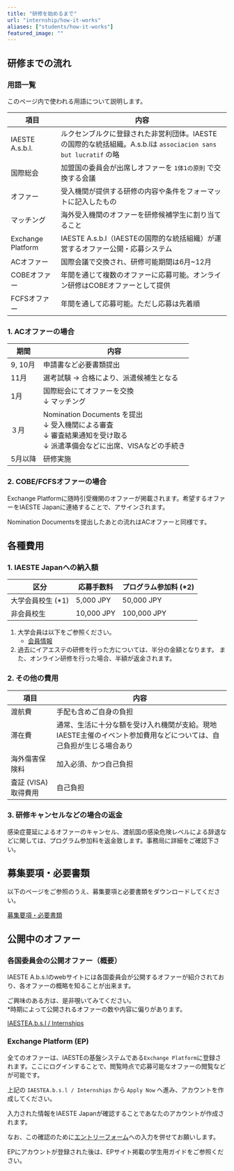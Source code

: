 ```yaml
---
title: "研修を始めるまで"
url: "internship/how-it-works"
aliases: ["students/how-it-works"]
featured_image: ""
---
```


## 研修までの流れ

### 用語一覧

このページ内で使われる用語について説明します。

| 項目                | 内容                                                           |
| ------------------ | ------------------------------------------------------------------- |
| IAESTE A.s.b.l.   | ルクセンブルクに登録された非営利団体。IAESTEの国際的な統括組織。A.s.b.lは `associacion sans but lucratif` の略 |
| 国際総会            | 加盟国の委員会が出席しオファーを `1体1の原則` で交換する会議                   |
| オファー             | 受入機関が提供する研修の内容や条件をフォーマットに記入したもの                    |
| マッチング           | 海外受入機関のオファーを研修候補学生に割り当てること                            |
| Exchange Platform  | IAESTE A.s.b.l（IAESTEの国際的な統括組織）が運営するオファー公開・応募システム |
| ACオファー           | 国際会議で交換され、研修可能期間は6月\~12月                                |
| COBEオファー         | 年間を通じて複数のオファーに応募可能。オンライン研修はCOBEオファーとして提供         |
| FCFSオファー         | 年間を通して応募可能。ただし応募は先着順                                    |

### 1. ACオファーの場合

| 期間     | 内容                                |
| -------- | ---------------------------------- |
| 9, 10月  | 申請書など必要書類提出                  |
| 11月     | 選考試験 -> 合格により、派遣候補生となる    |
| 1月      | 国際総会にてオファーを交換<br>↓ マッチング  |
| ３月     | Nomination Documents を提出<br>↓ 受入機関による審査<br>↓ 審査結果通知を受け取る<br>↓ 派遣準備会などに出席、VISAなどの手続き |
| 5月以降  | 研修実施                              |

### 2. COBE/FCFSオファーの場合

Exchange Platformに随時引受機関のオファーが掲載されます。希望するオファーをIAESTE Japanに連絡することで、アサインされます。

Nomination Documentsを提出したあとの流れはACオファーと同様です。

## 各種費用

### 1. IAESTE Japanへの納入額

| 区分             | 応募手数料 | プログラム参加料 (*2) |
| --------------- | ---------- | ---------------- |
| 大学会員校生 (*1) | 5,000 JPY  | 50,000 JPY       |
| 非会員校生        | 10,000 JPY | 100,000 JPY      |

1. 大学会員は以下をご参照ください。
    - [会員情報](/org/members)
2. 過去にイアエステの研修を行った方については、半分の金額となります。
   また、オンライン研修を行った場合、半額が返金されます。

### 2. その他の費用

| 項目               | 内容                |
| ------------------ | ------------------ |
| 渡航費              | 手配も含めご自身の負担 |
| 滞在費              | 通常、生活に十分な額を受け入れ機関が支給。現地IAESTE主催のイベント参加費用などについては、自己負担が生じる場合あり |
| 海外傷害保険料       | 加入必須、かつ自己負担 |
| 査証 (VISA) 取得費用 | 自己負担            |

### 3. 研修キャンセルなどの場合の返金

感染症蔓延によるオファーのキャンセル、渡航国の感染危険レベルによる辞退などに関しては、プログラム参加料を返金致します。事務局に詳細をご確認下さい。

## 募集要項・必要書類

以下のページをご参照のうえ、募集要項と必要書類をダウンロードしてください。

[募集要項・必要書類](/internship/required-docs)

## 公開中のオファー

### 各国委員会の公開オファー（概要）

IAESTE A.b.s.lのwebサイトには各国委員会が公開するオファーが紹介されており、各オファーの概略を知ることが出来ます。

ご興味のある方は、是非覗いてみてください。  
*時期によって公開されるオファーの数や内容に偏りがあります。

[IAESTEA.b.s.l / Internships](https://iaeste.org/internships)

### Exchange Platform (EP)

全てのオファーは、IAESTEの基盤システムである`Exchange Platform`に登録されます。ここにログインすることで、閲覧時点で応募可能なオファーの閲覧などが可能です。

上記の `IAESTEA.b.s.l / Internships` から `Apply Now` へ進み、アカウントを作成してください。

入力された情報をIAESTE Japanが確認することであなたのアカウントが作成されます。

なお、この確認のために[エントリーフォーム](/internship/required-docs)への入力を併せてお願いします。

EPにアカウントが登録された後は、EPサイト掲載の学生用ガイドをご参照ください。

